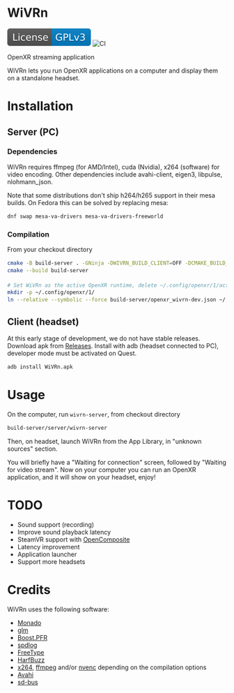 # WiVRn

[![License: GPL v3](images/License-GPLv3-blue.svg)](https://www.gnu.org/licenses/gpl-3.0) ![CI](https://github.com/Meumeu/WiVRn/workflows/Build/badge.svg)

OpenXR streaming application

WiVRn lets you run OpenXR applications on a computer and display them on a standalone headset.

# Installation
## Server (PC)

### Dependencies

WiVRn requires ffmpeg (for AMD/Intel), cuda (Nvidia), x264 (software) for video encoding.
Other dependencies include avahi-client, eigen3, libpulse, nlohmann_json.

Note that some distributions don't ship h264/h265 support in their mesa builds.
On Fedora this can be solved by replacing mesa:
```bash
dnf swap mesa-va-drivers mesa-va-drivers-freeworld
```

### Compilation
From your checkout directory
```bash
cmake -B build-server . -GNinja -DWIVRN_BUILD_CLIENT=OFF -DCMAKE_BUILD_TYPE=RelWithDebInfo
cmake --build build-server

# Set WiVRn as the active OpenXR runtime, delete ~/.config/openxr/1/active_runtime.json after you are done using WiVRn
mkdir -p ~/.config/openxr/1/
ln --relative --symbolic --force build-server/openxr_wivrn-dev.json ~/.config/openxr/1/active_runtime.json
```

## Client (headset)
At this early stage of development, we do not have stable releases.
Download apk from [Releases](https://github.com/Meumeu/WiVRn/releases).
Install with adb (headset connected to PC), developer mode must be activated on Quest.
```bash
adb install WiVRn.apk
```

# Usage
On the computer, run `wivrn-server`, from checkout directory
```bash
build-server/server/wivrn-server
```
Then, on headset, launch WiVRn from the App Library, in "unknown sources" section.

You will briefly have a "Waiting for connection" screen, followed by "Waiting for video stream".
Now on your computer you can run an OpenXR application, and it will show on your headset, enjoy!

# TODO
* Sound support (recording)
* Improve sound playback latency
* SteamVR support with [OpenComposite](https://gitlab.com/znixian/OpenOVR)
* Latency improvement
* Application launcher
* Support more headsets

# Credits
WiVRn uses the following software:
- [Monado](https://monado.freedesktop.org/)
- [glm](http://glm.g-truc.net/)
- [Boost.PFR](https://github.com/boostorg/pfr)
- [spdlog](https://github.com/gabime/spdlog)
- [FreeType](https://freetype.org/)
- [HarfBuzz](https://harfbuzz.github.io/)
- [x264](https://www.videolan.org/developers/x264.html), [ffmpeg](https://ffmpeg.org/) and/or [nvenc](https://developer.nvidia.com/nvidia-video-codec-sdk) depending on the compilation options
- [Avahi](https://www.avahi.org/)
- [sd-bus](https://www.freedesktop.org/software/systemd/man/sd-bus.html)
